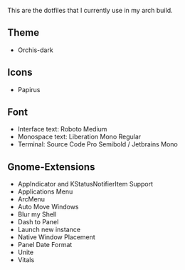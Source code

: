 This are the dotfiles that I currently use in my arch build.

## Theme
- Orchis-dark

## Icons
- Papirus

## Font
- Interface text: Roboto Medium
- Monospace text: Liberation Mono Regular
- Terminal: Source Code Pro Semibold / Jetbrains Mono

## Gnome-Extensions
- AppIndicator and KStatusNotifierItem Support
- Applications Menu
- ArcMenu
- Auto Move Windows
- Blur my Shell
- Dash to Panel
- Launch new instance 
- Native Window Placement
- Panel Date Format
- Unite
- Vitals
